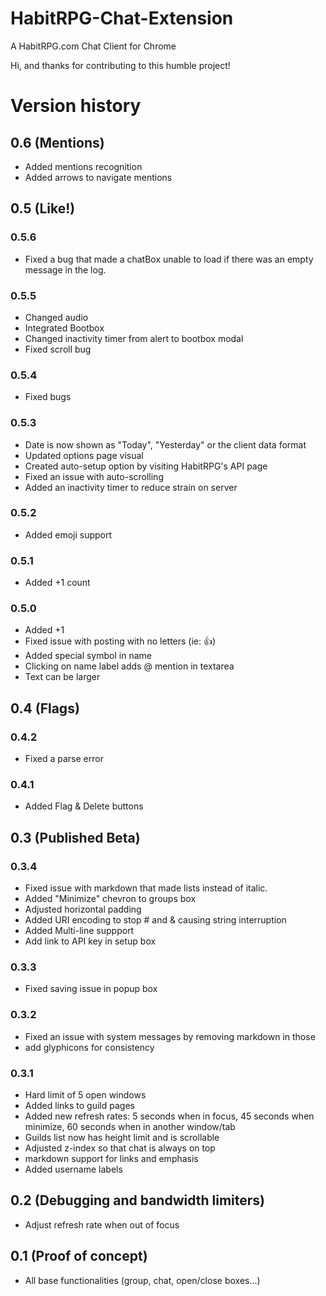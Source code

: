 # HabitRPG-Chat-Extension
A HabitRPG.com Chat Client for Chrome

Hi, and thanks for contributing to this humble project!

# Version history

## 0.6 (Mentions)
* Added mentions recognition
* Added arrows to navigate mentions

## 0.5 (Like!)
### 0.5.6
* Fixed a bug that made a chatBox unable to load if there was an empty message in the log.

### 0.5.5
* Changed audio
* Integrated Bootbox
* Changed inactivity timer from alert to bootbox modal
* Fixed scroll bug

### 0.5.4
* Fixed bugs

### 0.5.3
* Date is now shown as "Today", "Yesterday" or the client data format
* Updated options page visual
* Created auto-setup option by visiting HabitRPG's API page
* Fixed an issue with auto-scrolling
* Added an inactivity timer to reduce strain on server

### 0.5.2
* Added emoji support

### 0.5.1
* Added +1 count

### 0.5.0
* Added +1
* Fixed issue with posting with no letters (ie: :+1:)
* Added special symbol in name
* Clicking on name label adds @ mention in textarea
* Text can be larger

## 0.4 (Flags)
### 0.4.2
* Fixed a parse error

### 0.4.1
* Added Flag & Delete buttons

## 0.3 (Published Beta)
### 0.3.4
* Fixed issue with markdown that made lists instead of italic.
* Added "Minimize" chevron to groups box
* Adjusted horizontal padding
* Added URI encoding to stop # and & causing string interruption
* Added Multi-line suppport
* Add link to API key in setup box

### 0.3.3
* Fixed saving issue in popup box

### 0.3.2
* Fixed an issue with system messages by removing markdown in those
* add glyphicons for consistency

### 0.3.1	
* Hard limit of 5 open windows
* Added links to guild pages
* Added new refresh rates: 5 seconds when in focus, 45 seconds when minimize, 60 seconds when in another window/tab
* Guilds list now has height limit and is scrollable
* Adjusted z-index so that chat is always on top
* markdown support for links and emphasis
* Added username labels

## 0.2 (Debugging and bandwidth limiters)
* Adjust refresh rate when out of focus

## 0.1 (Proof of concept)
* All base functionalities (group, chat, open/close boxes...)
